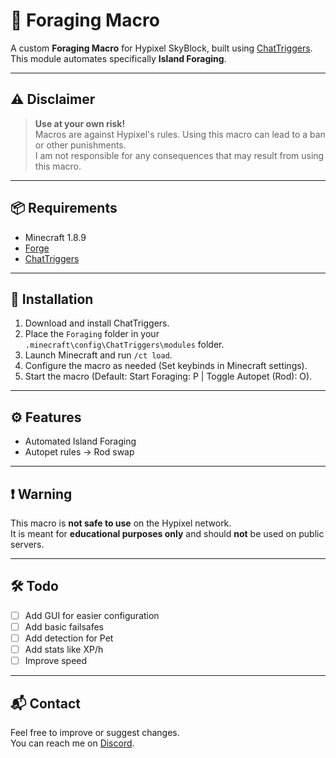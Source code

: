 # 🌲 Foraging Macro 

A custom **Foraging Macro** for Hypixel SkyBlock, built using [ChatTriggers](https://chattriggers.com/).  
This module automates specifically **Island Foraging**.

---

## ⚠️ Disclaimer

> **Use at your own risk!**  
> Macros are against Hypixel's rules. Using this macro can lead to a ban or other punishments.  
> I am not responsible for any consequences that may result from using this macro.

---

## 📦 Requirements

- Minecraft 1.8.9
- [Forge](http://files.minecraftforge.net/maven/net/minecraftforge/forge/index_1.8.9.html)
- [ChatTriggers](https://chattriggers.com/)

---

## 💾 Installation

1. Download and install ChatTriggers.
2. Place the `Foraging` folder in your `.minecraft\config\ChatTriggers\modules` folder.
3. Launch Minecraft and run `/ct load`.
4. Configure the macro as needed (Set keybinds in Minecraft settings).
5. Start the macro (Default: Start Foraging: P | Toggle Autopet (Rod): O).

---

## ⚙️ Features

- Automated Island Foraging
- Autopet rules -> Rod swap

---

## ❗ Warning

This macro is **not safe to use** on the Hypixel network.  
It is meant for **educational purposes only** and should **not** be used on public servers.

---

## 🛠️ Todo

- [ ] Add GUI for easier configuration
- [ ] Add basic failsafes
- [ ] Add detection for Pet
- [ ] Add stats like XP/h
- [ ] Improve speed

---

## 📬 Contact

Feel free to improve or suggest changes.  
You can reach me on [Discord](https://discord.gg/bzm).

